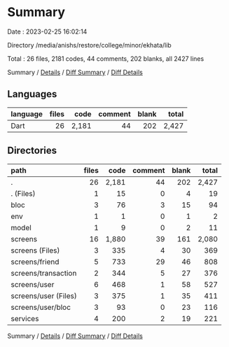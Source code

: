 # Summary

Date : 2023-02-25 16:02:14

Directory /media/anishs/restore/college/minor/ekhata/lib

Total : 26 files,  2181 codes, 44 comments, 202 blanks, all 2427 lines

Summary / [Details](details.md) / [Diff Summary](diff.md) / [Diff Details](diff-details.md)

## Languages
| language | files | code | comment | blank | total |
| :--- | ---: | ---: | ---: | ---: | ---: |
| Dart | 26 | 2,181 | 44 | 202 | 2,427 |

## Directories
| path | files | code | comment | blank | total |
| :--- | ---: | ---: | ---: | ---: | ---: |
| . | 26 | 2,181 | 44 | 202 | 2,427 |
| . (Files) | 1 | 15 | 0 | 4 | 19 |
| bloc | 3 | 76 | 3 | 15 | 94 |
| env | 1 | 1 | 0 | 1 | 2 |
| model | 1 | 9 | 0 | 2 | 11 |
| screens | 16 | 1,880 | 39 | 161 | 2,080 |
| screens (Files) | 3 | 335 | 4 | 30 | 369 |
| screens/friend | 5 | 733 | 29 | 46 | 808 |
| screens/transaction | 2 | 344 | 5 | 27 | 376 |
| screens/user | 6 | 468 | 1 | 58 | 527 |
| screens/user (Files) | 3 | 375 | 1 | 35 | 411 |
| screens/user/bloc | 3 | 93 | 0 | 23 | 116 |
| services | 4 | 200 | 2 | 19 | 221 |

Summary / [Details](details.md) / [Diff Summary](diff.md) / [Diff Details](diff-details.md)
